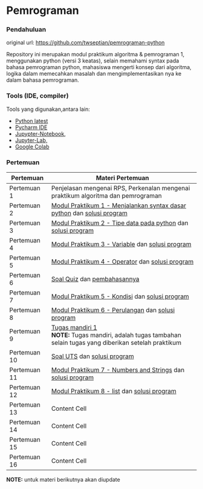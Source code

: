 # Pemrograman

### Pendahuluan

original url: https://github.com/twseptian/pemrograman-python

Repository ini merupakan modul praktikum algoritma & pemrograman 1, menggunakan python (versi 3 keatas), selain memahami syntax pada bahasa pemrograman python, mahasiswa mengerti konsep dari algoritma, logika dalam memecahkan masalah dan mengimplementasikan nya ke dalam bahasa pemrograman. 

### Tools (IDE, compiler)
Tools yang digunakan,antara lain:
- [Python latest](https://www.python.org/downloads/) 
- [Pycharm IDE](https://www.jetbrains.com/pycharm/)
- [Jupypter-Notebook](https://jupyter.org/), 
- [Jupyter-Lab,](https://jupyterlab.readthedocs.io/en/stable/)
- [Google Colab](colab.research.google.com)

### Pertemuan

| Pertemuan     | Materi Pertemuan                     |
| ------------- | ------------------------------------ |
| Pertemuan 1   | Penjelasan mengenai RPS, Perkenalan mengenai praktikum algoritma dan pemrograman |
| Pertemuan 2   | [Modul Praktikum 1 - Menjalankan syntax dasar python](https://nbviewer.jupyter.org/github/twseptian/pemrograman-python/blob/master/notebooks/modul-1-menjalankan-python.ipynb) dan [solusi program ]() |
| Pertemuan 3   | [Modul Praktikum 2 - Tipe data pada python](https://nbviewer.jupyter.org/github/twseptian/pemrograman-python/blob/master/notebooks/modul-2-tipe-data.ipynb) dan [solusi program ]()  |
| Pertemuan 4   | [Modul Praktikum 3 - Variable](https://nbviewer.jupyter.org/github/twseptian/pemrograman-python/blob/master/notebooks/modul-3-variable.ipynb) dan [solusi program ]()  |
| Pertemuan 5   | [Modul Praktikum 4 - Operator](https://nbviewer.jupyter.org/github/twseptian/pemrograman-python/blob/master/notebooks/modul-4-operator.ipynb) dan [solusi program ]() |
| Pertemuan 6   | [Soal Quiz](https://github.com/twseptian/pemrograman-python/blob/master/documents/soal-kuis.pdf) dan [pembahasannya](https://github.com/twseptian/pemrograman-python/tree/master/scripts)  |
| Pertemuan 7   | [Modul Praktikum 5 - Kondisi](https://nbviewer.jupyter.org/github/twseptian/pemrograman-python/blob/master/notebooks/modul-5-kondisi.ipynb) dan [solusi program ]()  |
| Pertemuan 8   | [Modul Praktikum 6 - Perulangan](https://nbviewer.jupyter.org/github/twseptian/pemrograman-python/blob/master/notebooks/modul-6-perulangan.ipynb) dan [solusi program ]()  |
| Pertemuan 9   | [Tugas mandiri 1](https://github.com/twseptian/pemrograman-python/blob/master/notebooks/tugas-mandiri.md) <br>**NOTE:** Tugas mandiri, adalah tugas tambahan selain tugas yang diberikan setelah praktikum  |
| Pertemuan 10   | [Soal UTS](https://github.com/twseptian/pemrograman-python/blob/master/notebooks/uts.md) dan [solusi program ]()   |
| Pertemuan 11  | [Modul Praktikum 7 - Numbers and Strings](https://nbviewer.jupyter.org/github/twseptian/pemrograman-python/blob/master/notebooks/modul-7-numbers-dan-string.ipynb) dan [solusi program ]()  |
| Pertemuan 12  | [Modul Praktikum 8 - list](https://nbviewer.jupyter.org/github/twseptian/pemrograman-python/blob/master/notebooks/modul-8-list.ipynb.ipynb) dan [solusi program ]()  |
| Pertemuan 13  | Content Cell  |
| Pertemuan 14  | Content Cell  |
| Pertemuan 15  | Content Cell  |
| Pertemuan 16  | Content Cell  |


**NOTE:** untuk materi berikutnya akan diupdate


